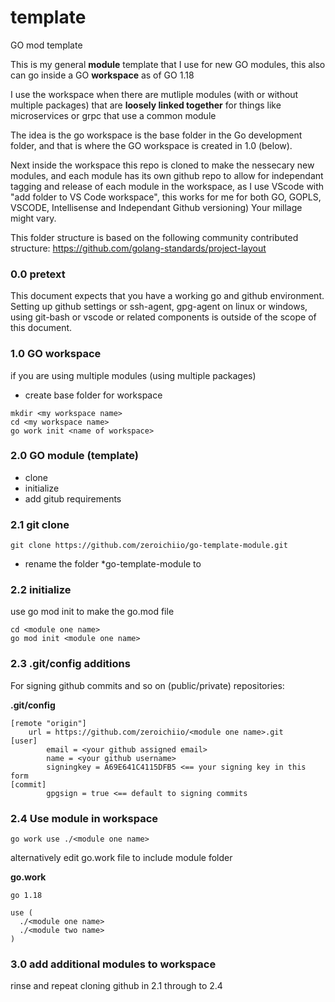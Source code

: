 # template
GO mod template

This is my general **module** template that I use for new GO modules, this also can go inside a GO **workspace** as of GO 1.18

I use the workspace when there are mutliple modules (with or without multiple packages) that are **loosely linked together** for things like microservices or grpc that use a common module

The idea is the go workspace is the base folder in the Go development folder, and that is where the GO workspace is created in 1.0 (below).

Next inside the workspace this repo is cloned to make the nessecary new modules, and each module has its own github repo to allow for independant tagging and release of each module in the workspace, as I use VScode with "add folder to VS Code workspace", this works for me for both GO, GOPLS, VSCODE, Intellisense and Independant Github versioning) Your millage might vary.

This folder structure is based on the following community contributed structure:
https://github.com/golang-standards/project-layout


### 0.0 pretext

This document expects that you have a working go and github environment. Setting up github settings or ssh-agent, gpg-agent on linux or windows, using git-bash or vscode or related components is outside of the scope of this document.

### 1.0 GO workspace
if you are using multiple modules (using multiple packages) 

- create base folder for workspace
 
```
mkdir <my workspace name>
cd <my workspace name>
go work init <name of workspace>
```

### 2.0 GO module (template)

- clone 
- initialize 
- add gitub requirements
### 2.1 git clone
```
git clone https://github.com/zeroichiio/go-template-module.git
```
- rename the folder *go-template-module to <module one name>

### 2.2 initialize 
use go mod init to make the go.mod file
```
cd <module one name> 
go mod init <module one name>
```

### 2.3 .git/config additions
For signing github commits and so on (public/private) repositories:

**.git/config**

```
[remote "origin"]
	url = https://github.com/zeroichiio/<module one name>.git
[user]
        email = <your github assigned email>
        name = <your github username>
        signingkey = A69E641C4115DFB5 <== your signing key in this form
[commit]
        gpgsign = true <== default to signing commits
```

### 2.4 Use module in workspace
```
go work use ./<module one name>
```
alternatively edit go.work file to include module folder

**go.work**
```
go 1.18

use (
  ./<module one name>
  ./<module two name>
)
```
        
### 3.0 add additional modules to workspace

rinse and repeat cloning github in 2.1 through to 2.4


